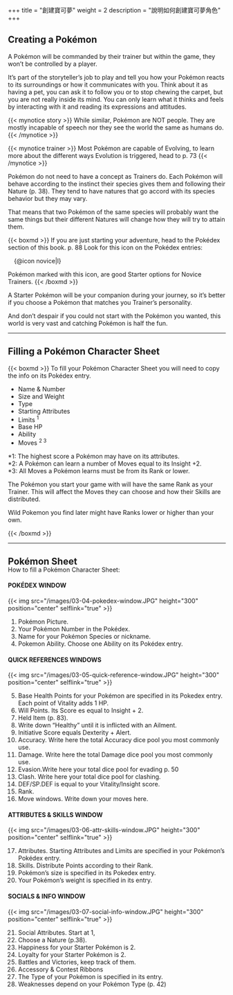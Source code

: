 +++
title = "創建寶可夢"
weight = 2
description = "說明如何創建寶可夢角色"
+++

## Creating a Pokémon
A  Pokémon  will  be  commanded  by  their  trainer  but  within the game, they won’t be controlled by a player.

It’s  part  of  the  storyteller’s  job  to  play  and  tell  you how your Pokémon reacts to its surroundings or how it   communicates with you.
Think about it as having a pet, you can ask it to follow you or to stop chewing the carpet, but you are not really inside its mind. You can only learn what it thinks and feels by  interacting  with  it  and  reading  its  expressions  and  attitudes.

{{< mynotice story >}}
 While  similar,  Pokémon  are NOT people.  They are mostly incapable  of  speech  nor  they see the world the same as humans do.
{{< /mynotice >}}

{{< mynotice trainer >}}
 Most  Pokémon  are  capable  of Evolving,  to  learn  more  about the different ways Evolution is triggered, head to p. 73
{{< /mynotice >}}


Pokémon do not need to have a concept as Trainers do. 
Each Pokémon will behave according to the instinct their species gives them and following their Nature (p. 38).
They tend to have natures that go accord with its species behavior but they may vary.

That  means  that  two  Pokémon  of  the  same  species will probably want the same things but their different Natures will change how they will try to attain them.

{{< boxmd >}}
If you are just starting your adventure, head to the Pokédex section of this book. p. 88
Look for this icon on the Pokédex entries:

<p style="margin-left: 1em;">{@icon novice|l}</p>

Pokémon  marked  with  this  icon,  are  good Starter options for Novice Trainers. 
{{< /boxmd >}}

A Starter Pokémon will be your companion during your journey,  so  it’s  better  if  you  choose  a  Pokémon  that matches you Trainer’s personality.

And don’t despair if you could not start with the Pokémon you wanted, this world is very vast and catching Pokémon  is half the fun.

---

## Filling a Pokémon Character Sheet

{{< boxmd >}}
To fill your Pokémon Character Sheet you will need to copy the info on its Pokédex entry.

* Name & Number
* Size and Weight
* Type
* Starting Attributes
* Limits <sup>1</sup>
* Base HP
* Ability
* Moves <sup>2 3</sup>

<p class="foot">*1: The highest score a Pokémon may have on its attributes.<br/>
*2: A Pokémon can learn a number of Moves equal to its Insight +2.<br/>
*3: All Moves a Pokémon learns must be from its Rank or lower.</p>

<p>The Pokémon you start your game with will have the same Rank as your Trainer. This will affect the Moves they can choose and how their Skills are distributed.</p>
<p>Wild Pokemon you find later might have Ranks lower or higher than your own.</p>
{{< /boxmd >}}

---

## Pokémon Sheet
<p style="margin-top: -20px;">How to fill a Pokémon Character Sheet: </p>

#### POKÉDEX WINDOW
{{< img src="/images/03-04-pokedex-window.JPG" height="300" position="center" selflink="true" >}}

1. Pokémon Picture.
2. Your Pokémon Number in the Pokédex.
3. Name for your Pokémon Species or nickname.
4. Pokemon Ability. Choose one Ability on its Pokédex entry.

#### QUICK REFERENCES WINDOWS
{{< img src="/images/03-05-quick-reference-window.JPG" height="300" position="center" selflink="true" >}}

5. Base Health Points for your Pokémon are specified in its Pokedex entry. Each point of Vitality adds 1 HP.
6. Will Points. Its Score es equal to Insight + 2.
7. Held Item (p. 83).
8. Write down “Healthy” until it is inflicted with an Ailment.
9. Initiative Score equals Dexterity + Alert.
10. Accuracy. Write here the total Accuracy dice pool you most commonly use.
11. Damage. Write here the total Damage dice pool you most commonly use.
12. Evasion.Write here your total dice pool for evading p. 50
13. Clash. Write here your total dice pool for clashing.
14. DEF/SP.DEF is equal to your Vitality/Insight score.
15. Rank.
16. Move windows. Write down your moves here.

#### ATTRIBUTES & SKILLS WINDOW 
{{< img src="/images/03-06-attr-skills-window.JPG" height="300" position="center" selflink="true" >}}

17. Attributes. Starting Attributes and Limits are specified in your Pokémon’s Pokédex entry.
18. Skills. Distribute Points according to their Rank.
19. Pokémon’s size is specified in its Pokedex entry.
20. Your Pokémon’s weight is specified in its entry.

#### SOCIALS & INFO WINDOW
{{< img src="/images/03-07-social-info-window.JPG" height="300" position="center" selflink="true" >}}

21. Social Attributes. Start at 1, 
22. Choose a Nature (p.38).
23. Happiness for your Starter Pokémon is 2.
24. Loyalty for your Starter Pokémon is 2.
25. Battles and Victories, keep track of them.
26. Accessory & Contest Ribbons
27. The Type of your Pokémon is specified in its entry.
28. Weaknesses depend on your Pokémon Type (p. 42)

